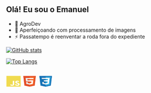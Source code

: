 ## Olá! Eu sou o Emanuel

- 🔭 AgroDev
- 🌱  Aperfeiçoando com processamento de imagens
- ⚡ Passatempo é reenventar a roda fora do expediente 

[![GitHub stats](https://github-readme-stats.vercel.app/api?username=Bet4Arrio&count_private=true&show_icons=true&theme=tokyonight&locale=pt-br&include_all_commits=true&hide=issues)](https://github.com/Bet4Arrio/)

[![Top Langs](https://github-readme-stats.vercel.app/api/top-langs/?username=Bet4Arrio&locale=pt-br&theme=tokyonight&layout=compact)](https://github.com/Bet4Arrio)

<div style="display: inline_block"><br>
  <img align="center" alt= "Js" height="30" width="40" src="https://raw.githubusercontent.com/devicons/devicon/master/icons/javascript/javascript-plain.svg">
  <img align="center" alt="HTML" height="30" width="40" src="https://raw.githubusercontent.com/devicons/devicon/master/icons/html5/html5-original.svg">
  <img align="center" alt="CSS" height="30" width="40" src="https://raw.githubusercontent.com/devicons/devicon/master/icons/css3/css3-original.svg">
  <imgalign="center" alt="Python" height="30" width="40" src="https://cdn.jsdelivr.net/gh/devicons/devicon/icons/python/python-original.svg" />
  <imgalign="center" alt="Python" height="30" width="40" src="https://cdn.jsdelivr.net/gh/devicons/devicon/icons/python/python-original.svg" />

</div>

##



  
